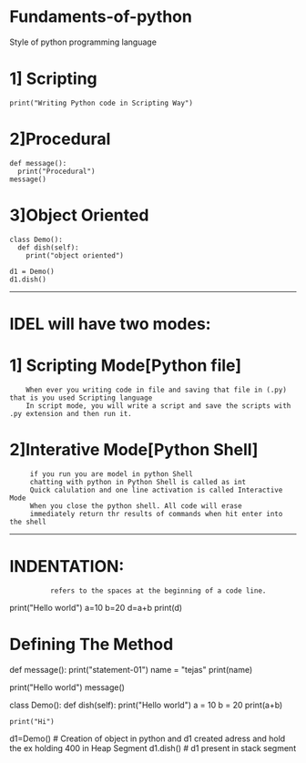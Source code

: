 # Fundaments-of-python
Style of python programming language  
# 1] Scripting  
    print("Writing Python code in Scripting Way")
    
# 2]Procedural 
    def message():
      print("Procedural")
    message()
    
 # 3]Object Oriented
    class Demo():
      def dish(self):
        print("object oriented")

    d1 = Demo()
    d1.dish()

--------------------------------------------------------------------------------------------------

# IDEL will have two modes:
#  1] Scripting Mode[Python file]
        When ever you writing code in file and saving that file in (.py) that is you used Scripting language
        In script mode, you will write a script and save the scripts with .py extension and then run it.


# 2]Interative Mode[Python Shell]
         if you run you are model in python Shell
         chatting with python in Python Shell is called as int
         Quick calulation and one line activation is called Interactive Mode 
         When you close the python shell. All code will erase
         immediately return thr results of commands when hit enter into the shell

---------------------------------------------------------------------------------------------------

# INDENTATION:
              refers to the spaces at the beginning of a code line.

print("Hello world")
a=10
b=20
d=a+b
print(d)


# Defining The Method
def message():
    print("statement-01")
    name = "tejas"
    print(name)

print("Hello world")
message()



class Demo():
    def dish(self):
        print("Hello world")
        a = 10
        b = 20
        print(a+b)

    print("Hi")

d1=Demo() # Creation of object in python and d1 created adress and hold the ex holding 400 in Heap Segment
d1.dish() # d1 present in stack segment
         
 
